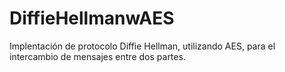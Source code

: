 # DiffieHellmanwAES
Implentación de protocolo Diffie Hellman, utilizando AES, para el intercambio de mensajes entre dos partes. 
